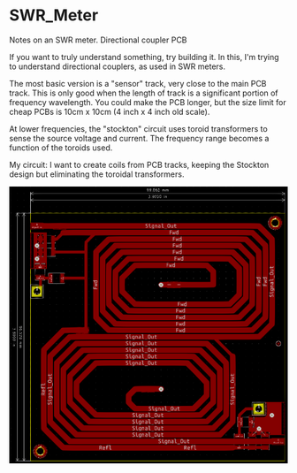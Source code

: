 # SWR_Meter
Notes on an SWR meter. Directional coupler PCB

If you want to truly understand something, try building it. In this, I'm trying to understand directional couplers, as used in SWR meters.

The most basic version is a "sensor" track, very close to the main PCB track. This is only good when the length of track is a significant portion of frequency wavelength.
You could make the PCB longer, but the size limit for cheap PCBs is 10cm x 10cm (4 inch x 4 inch old scale).

At lower frequencies, the "stockton" circuit uses toroid transformers to sense the source voltage and current. The frequency range becomes a function of the toroids used.

My circuit:
I want to create coils from PCB tracks, keeping the Stockton design but eliminating the toroidal transformers. 

![screenshot](stockton_pcb.png)
